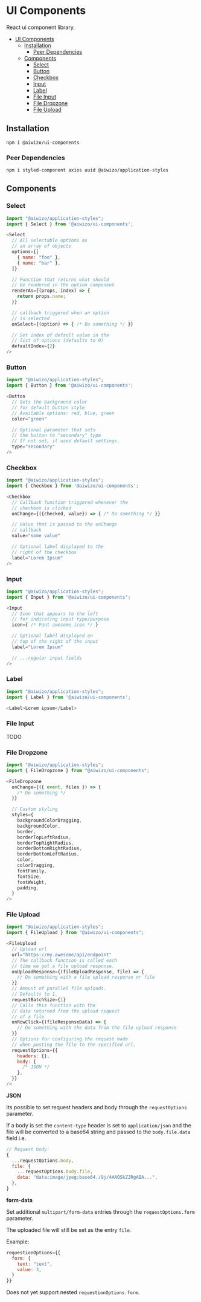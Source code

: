 # UI Components

React ui component library.


- [UI Components](#ui-components)
  - [Installation](#installation)
    - [Peer Dependencies](#peer-dependencies)
  - [Components](#components)
    - [Select](#select)
    - [Button](#button)
    - [Checkbox](#checkbox)
    - [Input](#input)
    - [Label](#label)
    - [File Input](#file-input)
    - [File Dropzone](#file-dropzone)
    - [File Upload](#file-upload)


## Installation
```
npm i @aiwizo/ui-components
```
### Peer Dependencies
```
npm i styled-component axios uuid @aiwizo/application-styles
```

## Components

### Select

```JavaScript
import "@aiwizo/application-styles";
import { Select } from '@aiwizo/ui-components';

<Select
  // All selectable options as
  // an array of objects
  options={[
    { name: "foo" },
    { name: "bar" },
  ]}

  // Function that returns what should
  // be rendered in the option component
  renderAs={(props, index) => {
    return props.name;
  }}

  // callback triggered when an option
  // is selected
  onSelect={(option) => { /* Do something */ }}

  // Set index of default value in the
  // list of options (defaults to 0)
  defaultIndex={2}
/>
```

### Button

```JavaScript
import "@aiwizo/application-styles";
import { Button } from '@aiwizo/ui-components';

<Button
  // Sets the background color
  // for default button style
  // Available options: red, blue, green
  color="green"

  // Optional parameter that sets
  // the button to "secondary" type
  // If not set, it uses default settings.
  type="secondary"
/>
```

### Checkbox

```JavaScript
import "@aiwizo/application-styles";
import { Checkbox } from '@aiwizo/ui-components';

<Checkbox
  // Callback function triggered whenever the
  // checkbox is clicked
  onChange={({checked, value}) => { /* Do something */ }}

  // Value that is passed to the onChange
  // callback
  value="some value"

  // Optional label displayed to the
  // right of the checkbox
  label="Lorem Ipsum"
/>
```

### Input

```JavaScript
import "@aiwizo/application-styles";
import { Input } from '@aiwizo/ui-components';

<Input
  // Icon that appears to the left
  // for indicating input type/purpose
  icon={ /* Font awesome icon */ }

  // Optional label displayed on
  // top of the right of the input
  label="Lorem Ipsum"

  // ...regular input fields
/>
```

### Label

```JavaScript
import "@aiwizo/application-styles";
import { Label } from '@aiwizo/ui-components';

<Label>Lorem ipsum</Label>
```


### File Input

TODO

### File Dropzone

```javascript
import "@aiwizo/application-styles";
import { FileDropzone } from "@aiwizo/ui-components";

<FileDropzone
  onChange={({ event, files }) => {
    /* Do something */
  }}

  // Custom styling
  styles={
    backgroundColorDragging,
    backgroundColor,
    border,
    borderTopLeftRadius,
    borderTopRightRadius,
    borderBottomRightRadius,
    borderBottomLeftRadius,
    color,
    colorDragging,
    fontFamily,
    fontSize,
    fontWeight,
    padding,
  }
/>
```

### File Upload


```javascript
import "@aiwizo/application-styles";
import { FileUpload } from "@aiwizo/ui-components";

<FileUpload
  // Upload url
  url="https://my.awesome/api/endpoint"
  // The callback function is called each
  // time we get a file upload response.
  onUploadResponse={(fileUploadResponse, file) => {
    // Do something with a file upload response or file
  }}
  // Amount of parallel file uploads.
  // Defaults to 1.
  requestBatchSize={1}
  // Calls this function with the
  // data returned from the upload request
  // of a file
  onRowClick={(fileResponseData) => {
    // Do something with the data from the file upload response
  }}
  // Options for configuring the request made
  // when posting the file to the specified url.
  requestOptions={{
    headers: {},
    body: {
      /* JSON */
    },
  }}
/>
```

**JSON**

Its possible to set request headers and body through the `requestOptions` parameter.

If a body is set the `content-type` header is set to `application/json` and the file will be converted to a base64 string and passed to the `body.file.data` field i.e.

```javascript
// Request body:
{
  ...requestOptions.body,
  file: {
    ...requestOptions.body.file,
    data: "data:image/jpeg;base64,/9j/4AAQSkZJRgABA...",
  },
}
```

**form-data**

Set additional `multipart/form-data` entries through the `requestOptions.form` parameter.

The uploaded file will still be set as the entry `file`.

Example:

```javascript
requestionOptions={{
  form: {
    text: "text",
    value: 3,
  }
}}
```

Does not yet support nested `requestionOptions.form`.
